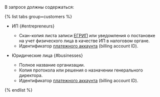 В запросе должны содержаться:

{% list tabs group=customers %}

- ИП {#entrepreneurs}

  * Скан-копия листа записи [ЕГРИП](https://egrul.nalog.ru/index.html) или уведомления о постановке на учет физического лица в качестве ИП в налоговом органе.
  * Идентификатор [платежного аккаунта](../../billing/concepts/billing-account.md) (billing account ID).

- Юридические лица {#businesses}

  * Полное название организации.
  * Копия протокола или решения о назначении генерального директора.
  * Идентификатор [платежного аккаунта](../../billing/concepts/billing-account.md) (billing account ID).
  
{% endlist %}